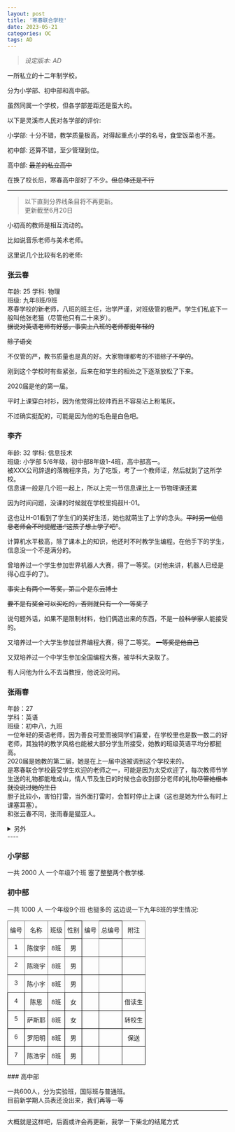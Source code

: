 ```yaml
---
layout: post
title: '寒春联合学校'
date: 2023-05-21
categories: OC
tags: AD
---
```

>  _设定版本: AD_

一所私立的十二年制学校。

分为小学部、初中部和高中部。

虽然同属一个学校，但各学部差距还是蛮大的。

以下是灵溪市人民对各学部的评价: 

小学部:
十分不错，教学质量极高，对得起重点小学的名号，食堂饭菜也不差。

初中部:
还算不错，至少管理到位。

高中部:
~~最差的私立高中~~

在换了校长后，寒春高中部好了不少。~~但总体还是不行~~

----
> 以下直到分界线条目将不再更新。<br>
> 更新截至6月20日

小初高的教师是相互流动的。

比如说音乐老师与美术老师。

这里说几个比较有名的老师:

###  张云春
年龄: 25
学科: 物理 <br>
班级: 九年8班/9班 <br>
寒春学校的新老师，八班的班主任，治学严谨，对班级管的极严。学生们私底下一般叫他张老猫（尽管他只有二十来岁）。 <br>
~~据说对英语老师有好感，事实上八班的老师都挺年轻的~~

~~除了语文~~

不仅管的严，教书质量也是真的好。大家物理都考的不错~~除了不学的~~。

刚到这个学校时有些紧张，后来在和学生的相处之下逐渐放松了下来。

2020届是他的第一届。

平时上课穿白衬衫，因为他觉得比较帅而且不容易沾上粉笔灰。

不过确实挺配的，可能是因为他的毛色是白色吧。

### 李齐
年龄: 32
学科: 信息技术 <br>
班级: 小学部 5/6年级，初中部8年级1-4班，高中部高一。<br>
被XXX公司辞退的落魄程序员，为了吃饭，考了一个教师证，然后就到了这所学校。<br>
信息课一般是几个班一起上，所以上完一节信息课比上一节物理课还累

因为时间问题，没课的时候就在学校里捣鼓H-01。

这也让H-01看到了学生们的美好生活，她也就萌生了上学的念头。~~平时另一位信息老师会不时提醒道:“这孩子想上学了吧”~~。

计算机水平极高，除了课本上的知识，他还时不时教学生编程。在他手下的学生，信息没一个不是满分的。

曾培养过一个学生参加世界机器人大赛，得了一等奖。(对他来讲，机器人已经是得心应手的了)。


~~事实上有两个一等奖，第二个是东云博士~~

~~要不是有奖金可以买吃的，否则就只有一个一等奖了~~

说句题外话，如果不是限制材料，他们俩造出来的东西，不是一般~~科学家~~人能接受的。

又培养过一个大学生参加世界编程大赛，得了二等奖。
~~一等奖是他自己~~

又双培养过一个中学生参加全国编程大赛，被华科大录取了。

有人问他为什么不去当教授，他说没时间。

### 张雨春
年龄：27 <br>
学科：英语 <br>
班级：初中八，九班 <br>
一位年轻的英语老师，因为善良可爱而被同学们喜爱，在学校里也是数一数二的好老师，其独特的教学风格也能被大部分学生所接受，她教的班级英语平均分都挺高。 <br>
2020届是她教的第二届，她是在上一届中途被调到这个学校来的。 <br>
是寒春联合学校最受学生欢迎的老师之一，可能是因为太受欢迎了，每次教师节学生送的礼物都能堆成山，情人节及生日的时候也会收到部分老师的礼物~~尽管她根本就没说过她的生日~~ <br>
胆子比较小，害怕打雷，当外面打雷时，会暂时停止上课（这也是她为什么有时上课塞耳塞）。<br>
和张云春不同，张雨春是猫亚人。

<details>
<summary>另外</summary>
<pre><code>
陈灏宇:哇！你看！英语老师和张老猫看起来好亲密！
陈小宇：是啊！没准他们之间有什么......
陈晓宇：哦，你说他们啊，他们其实是姐弟关系哟~
</pre></code>
</details>
----

###  小学部

一共 2000 人 一个年级7个班 塞了整整两个教学楼.

### 初中部
一共 1000 人 一个年级9个班 也挺多的
这边说一下九年8班的学生情况:

<center>
<style type="text/css">
.tg  {border-collapse:collapse;border-spacing:0;}
.tg td{border-color:black;border-style:solid;border-width:1px;font-family:Arial, sans-serif;font-size:14px;
  overflow:hidden;padding:10px 5px;word-break:normal;}
.tg th{border-color:black;border-style:solid;border-width:1px;font-family:Arial, sans-serif;font-size:14px;
  font-weight:normal;overflow:hidden;padding:10px 5px;word-break:normal;}
.tg .tg-baqh{text-align:center;vertical-align:top}
.tg .tg-c3ow{border-color:inherit;text-align:center;vertical-align:top}
.tg .tg-0pky{border-color:inherit;text-align:left;vertical-align:top}
.tg .tg-0lax{text-align:left;vertical-align:top}
</style>
<table class="tg">
<thead>
  <tr>
    <th class="tg-0pky">编号</th>
    <th class="tg-c3ow">名称</th>
    <th class="tg-c3ow">班级</th>
    <th class="tg-0lax">性别</th>
    <th class="tg-0pky">编号</th>
    <th class="tg-0lax">总编号</th>
    <th class="tg-c3ow">附注</th>
  </tr>
</thead>
<tbody>
  <tr>
    <td class="tg-c3ow">1</td>
    <td class="tg-c3ow">陈俊宇</td>
    <td class="tg-c3ow">8班</td>
    <td class="tg-baqh">男</td>
    <td class="tg-0pky"></td>
    <td class="tg-0lax"></td>
    <td class="tg-0pky"></td>
  </tr>
  <tr>
    <td class="tg-c3ow">2</td>
    <td class="tg-c3ow">陈晓宇</td>
    <td class="tg-c3ow">8班</td>
    <td class="tg-baqh">男</td>
    <td class="tg-0pky"></td>
    <td class="tg-0lax"></td>
    <td class="tg-0pky"></td>
  </tr>
  <tr>
    <td class="tg-c3ow">3</td>
    <td class="tg-c3ow">陈小宇</td>
    <td class="tg-c3ow">8班</td>
    <td class="tg-baqh">男</td>
    <td class="tg-0pky"></td>
    <td class="tg-0lax"></td>
    <td class="tg-0pky"></td>
  </tr>
  <tr>
    <td class="tg-baqh">4</td>
    <td class="tg-baqh">陈思</td>
    <td class="tg-baqh">8班</td>
    <td class="tg-baqh">女</td>
    <td class="tg-0lax"></td>
    <td class="tg-0lax"></td>
    <td class="tg-baqh">借读生</td>
  </tr>
  <tr>
    <td class="tg-baqh">5</td>
    <td class="tg-0lax">萨斯耶</td>
    <td class="tg-baqh">8班</td>
    <td class="tg-baqh">女</td>
    <td class="tg-0lax"></td>
    <td class="tg-0lax"></td>
    <td class="tg-0lax">转校生</td>
  </tr>
  <tr>
    <td class="tg-baqh">6</td>
    <td class="tg-0lax">罗阳明</td>
    <td class="tg-baqh">8班</td>
    <td class="tg-baqh">男</td>
    <td class="tg-0lax"></td>
    <td class="tg-0lax"></td>
    <td class="tg-baqh">保送</td>
  </tr>
  <tr>
    <td class="tg-baqh">7</td>
    <td class="tg-0lax">陈浩宇</td>
    <td class="tg-baqh">8班</td>
    <td class="tg-baqh">男</td>
    <td class="tg-0lax"></td>
    <td class="tg-0lax"></td>
    <td class="tg-0lax"></td>
  </tr>
</tbody>
</table>
</center>
### 高中部

一共600人，分为实验班，国际班与普通班。 <br>
目前新学期人员表还没出来，我们再等一等

---
大概就是这样吧，后面或许会再更新，我学一下柴北的结尾方式



